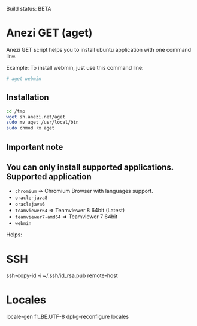 Build status: BETA

Anezi GET (aget)
================
Anezi GET script helps you to install ubuntu application with one command line.

Example: To install webmin, just use this command line:
```bash
# aget webmin
```
Installation
------------
```bash
cd /tmp
wget sh.anezi.net/aget
sudo mv aget /usr/local/bin
sudo chmod +x aget
```
Important note
--------------
You can only install supported applications.
Supported application
---------------------
* <code>chromium</code> => Chromium Browser with languages support.
* <code>oracle-java8</code>
* <code>oraclejava6</code>
* <code>teamviewer64</code> => Teamviewer 8 64bit (Latest)
* <code>teamviewer7-amd64</code> => Teamviewer 7 64bit
* <code>webmin</code>

Helps:

SSH
===

ssh-copy-id -i ~/.ssh/id_rsa.pub remote-host

Locales
=======

locale-gen fr_BE.UTF-8
dpkg-reconfigure locales
